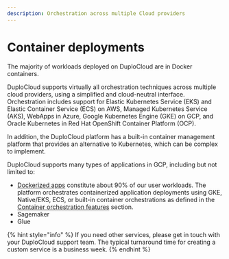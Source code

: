 ```yaml
---
description: Orchestration across multiple Cloud providers
---
```


# Container deployments

The majority of workloads deployed on DuploCloud are in Docker containers.&#x20;

DuploCloud supports virtually all orchestration techniques across multiple cloud providers, using a simplified and cloud-neutral interface. Orchestration includes support for Elastic Kubernetes Service (EKS) and Elastic Container Service (ECS) on AWS, Managed Kubernetes Service (AKS), WebApps in Azure, Google Kubernetes Engine (GKE) on GCP, and Oracle Kubernetes in Red Hat OpenShift Container Platform (OCP).&#x20;

In addition, the DuploCloud platform has a built-in container management platform that provides an alternative to Kubernetes, which can be complex to implement.  &#x20;

DuploCloud supports many types of applications in GCP, including but not limited to:

* [Dockerized apps](../../aws/container-deployments/) constitute about 90% of our user workloads. The platform orchestrates containerized application deployments using GKE, Native/EKS, ECS, or built-in container orchestrations as defined in the [Container orchestration features](container-orchestrators.md) section.
* Sagemaker
* Glue&#x20;

{% hint style="info" %}
If you need other services, please get in touch with your DuploCloud support team. The typical turnaround time for creating a custom service is a business week.&#x20;
{% endhint %}

